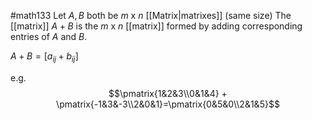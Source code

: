 #math133 
Let $A,B$ both be $m$ x $n$ [[Matrix|matrixes]] (same size)
The [[matrix]] $A + B$ is the $m$ x $n$ [[matrix]] formed by adding corresponding entries of $A$ and $B$.

$A + B = [a_{ij} + b_{ij}]$

e.g.
$$\pmatrix{1&2&3\\0&1&4} + \pmatrix{-1&3&-3\\2&0&1}=\pmatrix{0&5&0\\2&1&5}$$


